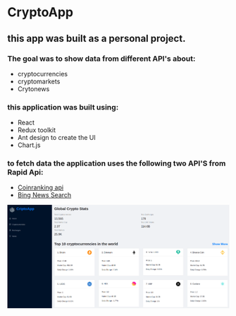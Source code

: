 # CryptoApp
## this app was built as a personal project.

### The goal was to show data from different API's about: 
- cryptocurrencies 
- cryptomarkets 
- Crytonews 

### this application was built using: 
- React 
- Redux toolkit 
- Ant design to create the UI 
- Chart.js

### to fetch data the application uses the following two API'S from Rapid Api:

- [Coinranking api](https://rapidapi.com/Coinranking/api/coinranking1/)
- [Bing News Search](https://rapidapi.com/microsoft-azure-org-microsoft-cognitive-services/api/bing-news-search1/)

![project Image](src/images/main.png)
